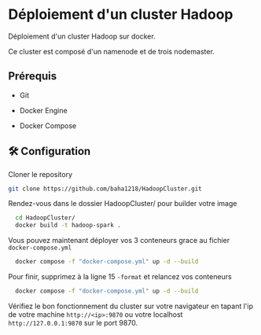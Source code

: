 
# Déploiement d'un cluster Hadoop

Déploiement d'un cluster Hadoop sur docker.

Ce cluster est composé d'un namenode et de trois nodemaster.


## Prérequis

- Git

- Docker Engine

- Docker Compose


## 🛠 Configuration



Cloner le repository

```bash
git clone https://github.com/baha1218/HadoopCluster.git
```

Rendez-vous dans le dossier HadoopCluster/ pour builder votre image

```bash
  cd HadoopCluster/
  docker build -t hadoop-spark .
```

Vous pouvez maintenant déployer vos 3 conteneurs grace au fichier `docker-compose.yml`

```bash
  docker compose -f "docker-compose.yml" up -d --build
```

Pour finir, supprimez à la ligne 15 `-format` et relancez vos conteneurs

```bash
  docker compose -f "docker-compose.yml" up -d --build
```
Vérifiez le bon fonctionnement du cluster sur votre navigateur en tapant l'ip de votre machine `http://<ip>:9870` ou votre localhost `http://127.0.0.1:9870` sur le port 9870.

